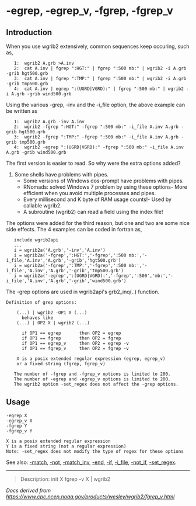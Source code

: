 # -egrep, -egrep_v, -fgrep, -fgrep_v

## Introduction

When you use wgrib2 extensively, common sequences keep occuring, such as,

```
   1:  wgrib2 A.grb >A.inv
   2:  cat A.inv | fgrep ":HGT:" | fgrep ":500 mb:" | wgrib2 -i A.grb -grib hgt500.grb
   3:  cat A.inv | fgrep ":TMP:" | fgrep ":500 mb:" | wgrib2 -i A.grb -grib tmp500.grb
   4:  cat A.inv | egrep ":(UGRD|VGRD):" | fgrep ":500 mb:" | wgrib2 -i A.grb -grib wind500.grb
```

Using the various -grep, -inv and the -i_file option, the above example can
be written as

```
   1:  wgrib2 A.grb -inv A.inv
   2:  wgrib2 -fgrep ":HGT:" -fgrep ":500 mb:" -i_file A.inv A.grb -grib hgt500.grb
   3:  wgrib2 -fgrep ":TMP:" -fgrep ":500 mb:" -i_file A.inv A.grb -grib tmp500.grb
   4:  wgrib2 -egrep ":(UGRD|VGRD):" -fgrep ":500 mb:" -i_file A.inv A.grb -grib wind500.grb
```

The first version is easier to read. So why were the extra options added?

1. Some shells have problems with pipes.
   - Some versions of Windows dos-prompt have problems with pipes.
   - RNomads: solved Windows 7 problem by using these options- More efficient when you avoid multiple processes and pipes.
   - Every millisecond and K byte of RAM usage counts!- Used by callable wgrib2.
   - A subroutine (wgrib2) can read a field using the index file!

The options were added for the third reason, but one and two are some
nice side effects. The 4 examples can be coded in fortran as,

```
   include wgrib2api
   ...
   i = wgrib2a('A.grb','-inv','A.inv')
   i = wgrib2a('-fgrep',':HGT:','-fgrep',':500 mb:','-i_file,'A.inv','A.grb','-grib','hgt500.grb')
   i = wgrib2a('-fgrep',':TMP:','-fgrep',':500 mb:','-i_file','A.inv','A.grb','-grib','tmp500.grb')
   i = wgrib2a('-egrep',':(UGRD|VGRD):','-fgrep',':500','mb:','-i_file','A.inv','A.grb','-grib','wind500.grb')
```

The -grep options are used in wgrib2api's grb2_inq(..) function.

```
Definition of grep options:

    (...) | wgrib2 -OP1 X (...)
      behaves like
    (...) | OP2 X | wgrib2 (...)

      if OP1 == egrep       then OP2 = egrep
      if OP1 == fgrep       then OP2 = fgrep
      if OP1 == egrep_v     then OP2 = egrep -v
      if OP1 == fgrep_v     then OP2 = fgrep -v

    X is a posix extended regular expression (egrep, egrep_v)
    or a fixed string (fgrep, fgrep_v)

   The number of -fgrep and -fgrep_v options is limited to 200.
   The number of -egrep and -egrep_v options is limited to 200.
   The wgrib2 option -set_regex does not affect the -grep options.
```

## Usage

```
-egrep X
-egrep_v X
-fgrep Y
-fgrep_v Y

X is a posix extended regular expression
Y is a fixed string (not a regular expression)
Note: -set_regex does not modify the type of regex for these options
```

See also:
[-match](./match.md),
[-not](./not.md),
[-match_inv](./match_inv.md),
[-end](./end.md),
[-if](./if.md),
[-i_file](./i_file.md),
[-not_if](./not_if.md),
[-set_regex](./set_regex.md).

---

> Description: init X fgrep -v X | wgrib2

_Docs derived from <https://www.cpc.ncep.noaa.gov/products/wesley/wgrib2/fgrep_v.html>_
